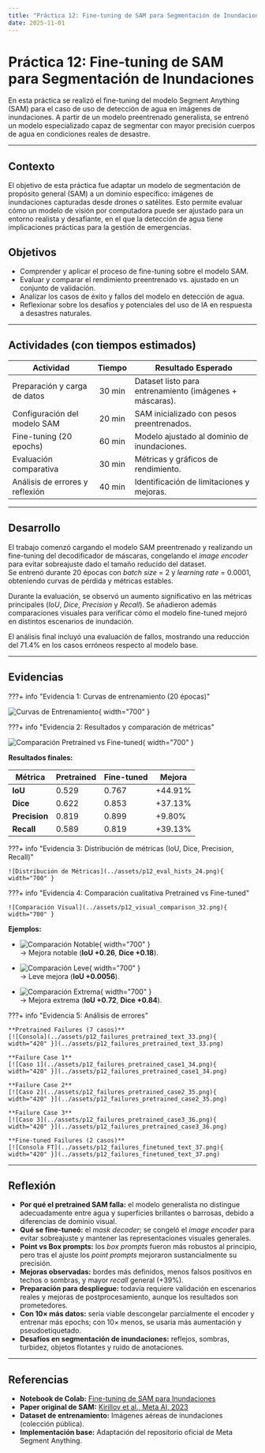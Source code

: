```yaml
---
title: "Práctica 12: Fine-tuning de SAM para Segmentación de Inundaciones"
date: 2025-11-01
---
```


# Práctica 12: Fine-tuning de SAM para Segmentación de Inundaciones

En esta práctica se realizó el fine-tuning del modelo Segment Anything (SAM) para el caso de uso de detección de agua en imágenes de inundaciones. A partir de un modelo preentrenado generalista, se entrenó un modelo especializado capaz de segmentar con mayor precisión cuerpos de agua en condiciones reales de desastre.

---

## Contexto
El objetivo de esta práctica fue adaptar un modelo de segmentación de propósito general (SAM) a un dominio específico: imágenes de inundaciones capturadas desde drones o satélites. Esto permite evaluar cómo un modelo de visión por computadora puede ser ajustado para un entorno realista y desafiante, en el que la detección de agua tiene implicaciones prácticas para la gestión de emergencias.

## Objetivos
- Comprender y aplicar el proceso de fine-tuning sobre el modelo SAM.  
- Evaluar y comparar el rendimiento preentrenado vs. ajustado en un conjunto de validación.  
- Analizar los casos de éxito y fallos del modelo en detección de agua.  
- Reflexionar sobre los desafíos y potenciales del uso de IA en respuesta a desastres naturales.

---

## Actividades (con tiempos estimados)

| Actividad | Tiempo | Resultado Esperado |
|------------|:------:|--------------------|
| Preparación y carga de datos | 30 min | Dataset listo para entrenamiento (imágenes + máscaras). |
| Configuración del modelo SAM | 20 min | SAM inicializado con pesos preentrenados. |
| Fine-tuning (20 epochs) | 60 min | Modelo ajustado al dominio de inundaciones. |
| Evaluación comparativa | 30 min | Métricas y gráficos de rendimiento. |
| Análisis de errores y reflexión | 40 min | Identificación de limitaciones y mejoras. |

---

## Desarrollo

El trabajo comenzó cargando el modelo SAM preentrenado y realizando un fine-tuning del decodificador de máscaras, congelando el *image encoder* para evitar sobreajuste dado el tamaño reducido del dataset.  
Se entrenó durante 20 épocas con *batch size* = 2 y *learning rate* = 0.0001, obteniendo curvas de pérdida y métricas estables.

Durante la evaluación, se observó un aumento significativo en las métricas principales (*IoU*, *Dice*, *Precision* y *Recall*). Se añadieron además comparaciones visuales para verificar cómo el modelo fine-tuned mejoró en distintos escenarios de inundación.

El análisis final incluyó una evaluación de fallos, mostrando una reducción del 71.4% en los casos erróneos respecto al modelo base.

---

## Evidencias

???+ info "Evidencia 1: Curvas de entrenamiento (20 épocas)"

![Curvas de Entrenamiento](../assets/p12_training_curves_22.png){ width="700" }

???+ info "Evidencia 2: Resultados y comparación de métricas"

![Comparación Pretrained vs Fine-tuned](../assets/p12_eval_bars_25.png){ width="700" }

**Resultados finales:**

| Métrica | Pretrained | Fine-tuned | Mejora |
|----------|-------------|-------------|----------|
| **IoU** | 0.529 | 0.767 | +44.91% |
| **Dice** | 0.622 | 0.853 | +37.13% |
| **Precision** | 0.819 | 0.899 | +9.80% |
| **Recall** | 0.589 | 0.819 | +39.13% |

???+ info "Evidencia 3: Distribución de métricas (IoU, Dice, Precision, Recall)"

    ![Distribución de Métricas](../assets/p12_eval_hists_24.png){ width="700" }

???+ info "Evidencia 4: Comparación cualitativa Pretrained vs Fine-tuned"

    ![Comparación Visual](../assets/p12_visual_comparison_32.png){ width="700" }

**Ejemplos:**

- ![Comparación Notable](../assets/p12_visual_comparison_28.png){ width="700" }  
  → Mejora notable (**IoU +0.26**, **Dice +0.18**).

- ![Comparación Leve](../assets/p12_visual_comparison_30.png){ width="700" }  
  → Leve mejora (**IoU +0.0056**).

- ![Comparación Extrema](../assets/p12_visual_comparison_32.png){ width="700" }  
  → Mejora extrema (**IoU +0.72**, **Dice +0.84**).

???+ info "Evidencia 5: Análisis de errores"

    **Pretrained Failures (7 casos)**  
    [![Consola](../assets/p12_failures_pretrained_text_33.png){ width="420" }](../assets/p12_failures_pretrained_text_33.png)

    **Failure Case 1**  
    [![Caso 1](../assets/p12_failures_pretrained_case1_34.png){ width="420" }](../assets/p12_failures_pretrained_case1_34.png)

    **Failure Case 2**  
    [![Caso 2](../assets/p12_failures_pretrained_case2_35.png){ width="420" }](../assets/p12_failures_pretrained_case2_35.png)

    **Failure Case 3**  
    [![Caso 3](../assets/p12_failures_pretrained_case3_36.png){ width="420" }](../assets/p12_failures_pretrained_case3_36.png)

    **Fine-tuned Failures (2 casos)**  
    [![Consola FT](../assets/p12_failures_finetuned_text_37.png){ width="420" }](../assets/p12_failures_finetuned_text_37.png)


---

## Reflexión

- **Por qué el pretrained SAM falla:** el modelo generalista no distingue adecuadamente entre agua y superficies brillantes o barrosas, debido a diferencias de dominio visual.  
- **Qué se fine-tuneó:** el *mask decoder*; se congeló el *image encoder* para evitar sobreajuste y mantener las representaciones visuales generales.  
- **Point vs Box prompts:** los *box prompts* fueron más robustos al principio, pero tras el ajuste los *point prompts* mejoraron sustancialmente su precisión.  
- **Mejoras observadas:** bordes más definidos, menos falsos positivos en techos o sombras, y mayor *recall* general (+39%).  
- **Preparación para despliegue:** todavía requiere validación en escenarios reales y mejoras de postprocesamiento, aunque los resultados son prometedores.  
- **Con 10× más datos:** sería viable descongelar parcialmente el encoder y entrenar más epochs; con 10× menos, se usaría más aumentación y pseudoetiquetado.  
- **Desafíos en segmentación de inundaciones:** reflejos, sombras, turbidez, objetos flotantes y ruido de anotaciones.

---

## Referencias
- **Notebook de Colab:** [Fine-tuning de SAM para Inundaciones](https://colab.research.google.com/drive/1Py2hAEmgddC9oXDK3juzZVnl-oHZHEkq?usp=sharing)  
- **Paper original de SAM:** [Kirillov et al., Meta AI, 2023](https://arxiv.org/abs/2304.02643)  
- **Dataset de entrenamiento:** Imágenes aéreas de inundaciones (colección pública).  
- **Implementación base:** Adaptación del repositorio oficial de Meta Segment Anything.
